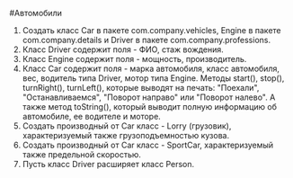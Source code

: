#Автомобили
1. Создать класс Car в пакете com.company.vehicles, Engine в пакете com.company.details и Driver в пакете 
     com.company.professions.
2. Класс Driver содержит поля - ФИО, стаж вождения.
3. Класс Engine содержит поля - мощность, производитель.
4. Класс Car содержит поля - марка автомобиля, класс автомобиля, вес, водитель типа Driver, мотор типа Engine. 
     Методы start(), stop(), turnRight(), turnLeft(), которые выводят на печать: 
     "Поехали", "Останавливаемся", "Поворот направо" или "Поворот налево". А также метод toString(), 
     который выводит полную информацию об автомобиле, ее водителе и моторе. 
5. Создать производный от Car класс  - Lorry (грузовик), характеризуемый также грузоподъемностью кузова.
6. Создать производный от Car класс - SportCar, характеризуемый также предельной скоростью.
7. Пусть класс Driver расширяет класс Person. 